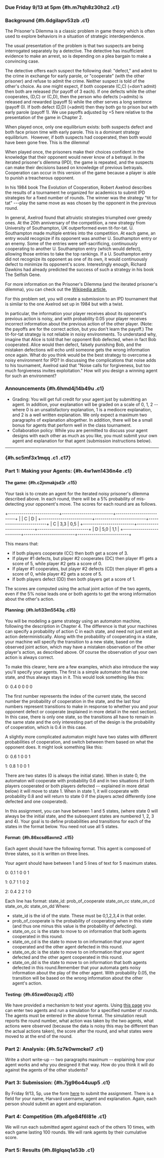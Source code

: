 ### Due Friday 9/13 at 5pm {#h.m7tqh8z30hz2 .c1}

### Background {#h.6dgilapv53zb .c1}

The Prisoner's Dilemma is a classic problem in game theory which is
often used to explore behaviors in a situation of strategic
interdependence.

The usual presentation of the problem is that two suspects are being
interrogated separately by a detective. The detective has insufficient
evidence to make an arrest, so is depending on a plea bargain to make a
convincing case.

The detective offers each suspect the following deal: "defect," and
admit to the crime in exchange for early parole, or "cooperate" (with
the other prisoner) and refuse to admit the crime. Neither suspect is
told of the other's choice. As one might expect, if both cooperate (C,C)
(=don't admit) then both are released (for payoff of 3 each). If one
defects while the other cooperates, (D,C) or (C,D), then the person who
defects (=admits) is released and rewarded (payoff 5) while the other
serves a long sentence (payoff 0). If both defect (D,D) (=admit) then
they both go to prison but with early parole (payoff 1). We use payoffs
adjusted by +5 here relative to the presentation of the game in Chapter
2.

When played once, only one equilibrium exists: both suspects defect and
both face prison time with early parole. This is a dominant strategy
equilibrium.  However, if both suspects had cooperated, then both would
have been gone free. This is the dilemma!

When played once, the prisoners make their choices confident in the
knowledge that their opponent would never know of a betrayal. In the
iterated prisoner's dilemma (IPD), the game is repeated, and the
suspects can make their decisions based on knowledge of previous
betrayals. Cooperation can occur in this version of the game because a
player is able to punish a treacherous opponent.

In his 1984 book The Evolution of Cooperation, Robert Axelrod describes
the results of a tournament he organized for academics to submit IPD
strategies for a fixed number of rounds. The winner was the strategy
"tit for tat" ---play the same move as was chosen by the opponent in the
previous round.

In general, Axelrod found that altruistic strategies triumphed over
greedy ones. At the 20th anniversary of the competition, a new strategy
from University of Southampton, UK outperformed even tit-for-tat. U.
Southampton made multiple entries into the competition. At each game, an
entry would recognize if its opponent was another U. Southampton entry
or an enemy. Some of the entries were self-sacrificing, continuously
cooperating to another U. Southampton entry (which would defect),
allowing those entries to take the top rankings. If a U. Southampton
entry did not recognize its opponent as one of its own, it would
continuously defect to minimize its opponent's score. Interestingly
enough, Richard Dawkins had already predicted the success of such a
strategy in his book The Selfish Gene.

For more information on the Prisoner's Dilemma (and the iterated
prisoner's dilemma), you can check out the [Wikipedia
article.](https://www.google.com/url?q=https://en.wikipedia.org/wiki/Prisoner%2527s_dilemma%23The_iterated_prisoner.27s_dilemma&sa=D&ust=1568304790370000) 

For this problem set, you will create a submission to an IPD tournament
that is similar to the one Axelrod set up in 1984 but with a twist.

In particular, the information your player receives about its opponent's
previous action is noisy, and with probability 0.05 your player receives
incorrect information about the previous action of the other player.
(Note: the payoffs are for the correct action, but you don't learn the
payoff.) The tit-for-tat strategy is not reliable in noisy environments.
To understand why, imagine that Alice is told that her opponent Bob
defected, when in fact Bob cooperated. Alice would then defect, falsely
punishing Bob, and the mistaken defections will echo until someone gets
the wrong information once again. What do you think would be the best
strategy to overcome a noisy environment for IPD? In discussing the
complications that noise adds to his tournament, Axelrod said that
"Noise calls for forgiveness, but too much forgiveness invites
exploitation." How will you design a winning agent for such an
environment?

### Announcements {#h.6hmd4j14b49u .c1}

-   Grading: You will get full credit for your agent just by submitting
    an agent. In addition, your explanation will be graded on a scale of
    0, 1, 2 -- where 0 is an unsatisfactory explanation, 1 is a mediocre
    explanation, and 2 is a well written explanation. We only expect a
    maximum two paragraphs of explanation altogether. In addition, there
    will be a small bonus for agents that perform well in the class
    tournament.
-   Collaboration policy: While you are permitted to discuss your agent
    designs with each other as much as you like, you must submit your
    own agent and explanation for that agent (submission instructions
    below).

* * * * *

###  {#h.sc5mf3x1mqq .c1 .c17}

### Part 1: Making your Agents: {#h.4w1wn1436n4e .c1}

#### The game: {#h.c2jnmakjsd3r .c15}

Your task is to create an agent for the iterated noisy prisoner's
dilemma described above. In each round, there will be a 5% probability
of mis-detecting your opponent's move. The scores for each round are as
follows.

+--------------------------+--------------------------+--------------------------+
|                          | C                        | D                        |
+--------------------------+--------------------------+--------------------------+
| C                        | 3,3                      | 0,5                      |
+--------------------------+--------------------------+--------------------------+
| D                        | 5,0                      | 1,1                      |
+--------------------------+--------------------------+--------------------------+

This means that:

-   If both players cooperate (CC) then both get a score of 3.
-   If player \#1 defects, but player \#2 cooperates (DC) then player
    \#1 gets a score of 5, while player \#2 gets a score of 0.
-   If player \#1 cooperates, but player \#2 defects (CD) then player
    \#1 gets a score of 0, while player \#2 gets a score of 5.
-   If both players defect (DD) then both players get a score of 1.

The scores are computed using the actual joint action of the two agents,
even if the 5% noise leads one or both agents to get the wrong
information about the other's action.

#### Planning: {#h.lofi33m5543q .c15}

You will be modeling a game strategy using an automaton machine,
following the description in Chapter 4. The difference is that your
machines can specify a probability of action C in each state, and need
not just emit an action deterministically. Along with the probability of
cooperating in a state, your machine will specify the transition to a
new state, based on the observed joint action, which may have a mistaken
observation of the other player's action, as described above. Of course
the observation of your own action is always correct.

To make this clearer, here are a few examples, which also introduce the
way you'll specify your agents. The first is a simple automaton that has
one state, and thus always stays in it. This would look something like
this:

0: 0.4 0 0 0 0

The first number represents the index of the current state, the second
number the probability of cooperation in the state, and the last four
numbers represent transitions to make in response to whether you and
your opponent defect or cooperate (explained in more detail in the next
section). In this case, there is only one state, so the transitions all
have to remain in the same state and the only interesting part of the
design is the probability of cooperation, which is 0.4 in this case.

A slightly more complicated automaton might have two states with
different probabilities of cooperation, and switch between them based on
what the opponent does. It might look something like this:

0: 0.6 1 0 0 1

1: 0.8 1 0 0 1

There are two states (0 is always the initial state). When in state 0,
the automaton will cooperate with probability 0.6 and in two situations
(if both players cooperated or both players defected -- explained in
more detail below) it will move to state 1. When in state 1, it will
cooperate with probability 0.8 and will return to state 0 if the players
acted differently (one defected and one cooperated).

In this assignment, you can have between 1 and 5 states, (where state 0
will always be the initial state, and the subsequent states are numbered
1, 2, 3 and 4). Your goal is to define probabilities and transitions for
each of the states in the format below. You need not use all 5 states.

#### Format: {#h.86xcsd6avnn2 .c15}

Each agent should have the following format. This agent is composed of
three states, so it is written on three lines.

Your agent should have between 1 and 5 lines of text for 5 maximum
states.

0: 0.1 1 0 0 1

1: 0.7 1 1 0 2

2: 0.4 2 2 1 0

Each line has format: state\_id: prob\_of\_cooperate state\_on\_cc
state\_on\_cd state\_on\_dc state\_on\_dd Where:

-   state\_id is the id of the state. These must be 0,1,2,3,4 in that
    order.
-   prob\_of\_cooperate is the probability of cooperating when in this
    state (and thus one minus this value is the probability of
    defecting).
-   state\_on\_cc is the state to move to on information that both
    agents cooperated in this round.
-   state\_on\_cd is the state to move to on information that your agent
    cooperated and the other agent defected in this round.
-   state\_on\_dc is the state to move to on information that your agent
    defected and the other agent cooperated in this round.
-   state\_on\_dd is the state to move to on information that both
    agents defected in this round.Remember that your automata gets noisy
    information about the play of the other agent. With probability
    0.05, the transition will be based on the wrong information about
    the other agent's action.

#### Testing: {#h.65zwd0zczp2j .c15}

We have provided a mechanism to test your agents. Using [this
page](https://www.google.com/url?q=http://cs136-hw0.seas.harvard.edu/compete.php&sa=D&ust=1568304790384000) you
can enter two agents and run a simulation for a specified number of
rounds. The agents must be entered in the above format. The simulation
result reports the round number, what action was taken by the two
agents, what actions were observed (because the data is noisy this may
be different than the actual actions taken), the score after the round,
and what states were moved to at the end of the round.

### Part 2: Analysis: {#h.5z7k0wmckel7 .c1}

Write a short write-up -- two paragraphs maximum -- explaining how your
agent works and why you designed it that way. How do you think it will
do against the agents of the other students?

### Part 3: Submission: {#h.7jg96o44uup5 .c1}

By Friday 9/13, 5p, use the form
[here](https://www.google.com/url?q=https://docs.google.com/forms/d/e/1FAIpQLSfTIdSFyR_6nPCtW3SczmfcoR0guNiU6GuIqfWmZSX_uzWXQQ/viewform?usp%3Dsf_link&sa=D&ust=1568304790386000) to
submit the assignment. There is a field for your name, Harvard username,
agent and explanation. Again, each person should submit an agent and
explanation.

### Part 4: Competition {#h.afge84f6l81e .c1}

We will run each submitted agent against each of the others 10 times,
with each game lasting 100 rounds. We will rank agents by their
cumulative score.

### Part 5: Results {#h.8lglqaq1a53b .c1}



